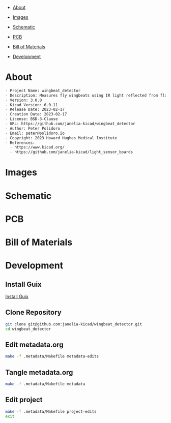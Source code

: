 - [About](#org3b067b3)
- [Images](#orgb259fcc)
- [Schematic](#orgacdfdcf)
- [PCB](#org40a6a6b)
- [Bill of Materials](#orgeed4f62)
- [Development](#orgc498269)

    <!-- This file is generated automatically from metadata -->
    <!-- File edits may be overwritten! -->


<a id="org3b067b3"></a>

# About

```markdown
- Project Name: wingbeat_detector
- Description: Measures fly wingbeats using IR light reflected from flapping fly wings.
- Version: 3.0.0
- Kicad Version: 6.0.11
- Release Date: 2023-02-17
- Creation Date: 2023-02-17
- License: BSD-3-Clause
- URL: https://github.com/janelia-kicad/wingbeat_detector
- Author: Peter Polidoro
- Email: peter@polidoro.io
- Copyright: 2023 Howard Hughes Medical Institute
- References:
  - https://www.kicad.org/
  - https://github.com/janelia-kicad/light_sensor_boards
```


<a id="orgb259fcc"></a>

# Images


<a id="orgacdfdcf"></a>

# Schematic


<a id="org40a6a6b"></a>

# PCB


<a id="orgeed4f62"></a>

# Bill of Materials


<a id="orgc498269"></a>

# Development


## Install Guix

[Install Guix](https://guix.gnu.org/manual/en/html_node/Binary-Installation.html)


## Clone Repository

```sh
git clone git@github.com:janelia-kicad/wingbeat_detector.git
cd wingbeat_detector
```


## Edit metadata.org

```sh
make -f .metadata/Makefile metadata-edits
```


## Tangle metadata.org

```sh
make -f .metadata/Makefile metadata
```


## Edit project

```sh
make -f .metadata/Makefile project-edits
exit
```